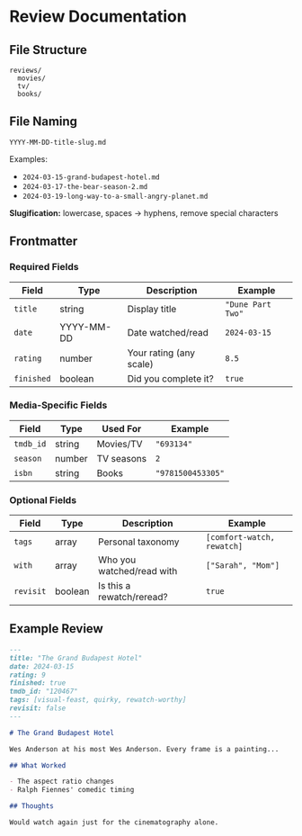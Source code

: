 # Review Documentation

## File Structure

```
reviews/
  movies/
  tv/
  books/
```

## File Naming

`YYYY-MM-DD-title-slug.md`

Examples:

- `2024-03-15-grand-budapest-hotel.md`
- `2024-03-17-the-bear-season-2.md`
- `2024-03-19-long-way-to-a-small-angry-planet.md`

**Slugification:** lowercase, spaces → hyphens, remove special characters

## Frontmatter

### Required Fields

| Field      | Type       | Description             | Example           |
| ---------- | ---------- | ----------------------- | ----------------- |
| `title`    | string     | Display title           | `"Dune Part Two"` |
| `date`     | YYYY-MM-DD | Date watched/read       | `2024-03-15`      |
| `rating`   | number     | Your rating (any scale) | `8.5`             |
| `finished` | boolean    | Did you complete it?    | `true`            |

### Media-Specific Fields

| Field     | Type   | Used For   | Example           |
| --------- | ------ | ---------- | ----------------- |
| `tmdb_id` | string | Movies/TV  | `"693134"`        |
| `season`  | number | TV seasons | `2`               |
| `isbn`    | string | Books      | `"9781500453305"` |

### Optional Fields

| Field     | Type    | Description               | Example                    |
| --------- | ------- | ------------------------- | -------------------------- |
| `tags`    | array   | Personal taxonomy         | `[comfort-watch, rewatch]` |
| `with`    | array   | Who you watched/read with | `["Sarah", "Mom"]`         |
| `revisit` | boolean | Is this a rewatch/reread? | `true`                     |

## Example Review

```markdown
---
title: "The Grand Budapest Hotel"
date: 2024-03-15
rating: 9
finished: true
tmdb_id: "120467"
tags: [visual-feast, quirky, rewatch-worthy]
revisit: false
---

# The Grand Budapest Hotel

Wes Anderson at his most Wes Anderson. Every frame is a painting...

## What Worked

- The aspect ratio changes
- Ralph Fiennes' comedic timing

## Thoughts

Would watch again just for the cinematography alone.
```
